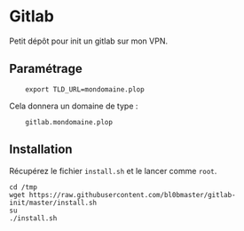 # Gitlab

Petit dépôt pour init un gitlab sur mon VPN.

## Paramétrage

```
    export TLD_URL=mondomaine.plop

```

Cela donnera un domaine de type :

```
    gitlab.mondomaine.plop
``` 
## Installation

Récupérez le fichier `install.sh` et le lancer comme `root`.

```
cd /tmp
wget https://raw.githubusercontent.com/bl0bmaster/gitlab-init/master/install.sh
su
./install.sh
```
